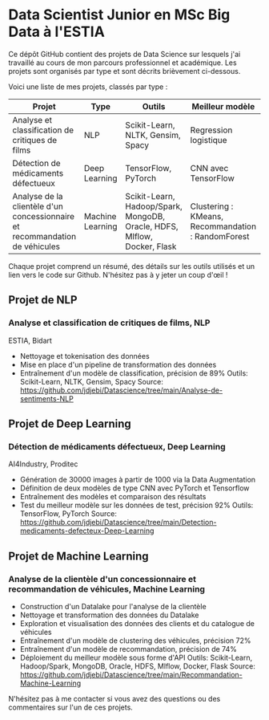 # Data Scientist Junior en MSc Big Data à l'ESTIA

Ce dépôt GitHub contient des projets de Data Science sur lesquels j'ai travaillé au cours de mon parcours professionnel et académique. Les projets sont organisés par type et sont décrits brièvement ci-dessous. 

Voici une liste de mes projets, classés par type :

| Projet | Type | Outils | Meilleur modèle | Précision |
| ------ | ---- | ------ | ---------------| --------- |
| Analyse et classification de critiques de films | NLP | Scikit-Learn, NLTK, Gensim, Spacy | Regression logistique | 89% |
| Détection de médicaments défectueux | Deep Learning | TensorFlow, PyTorch | CNN avec TensorFlow | 92% |
| Analyse de la clientèle d'un concessionnaire et recommandation de véhicules | Machine Learning | Scikit-Learn, Hadoop/Spark, MongoDB, Oracle, HDFS, Mlflow, Docker, Flask | Clustering : KMeans, Recommandation : RandomForest | Clustering : 72%, Recommandation : 74%  |

Chaque projet comprend un résumé, des détails sur les outils utilisés et un lien vers le code sur Github. N'hésitez pas à y jeter un coup d'œil !

## Projet de NLP

### Analyse et classification de critiques de films, NLP
ESTIA, Bidart
- Nettoyage et tokenisation des données
- Mise en place d'un pipeline de transformation des données
- Entraînement d'un modèle de classification, précision de 89%
Outils: Scikit-Learn, NLTK, Gensim, Spacy
Source: https://github.com/jdjebi/Datascience/tree/main/Analyse-de-sentiments-NLP

## Projet de Deep Learning

### Détection de médicaments défectueux, Deep Learning
AI4Industry, Proditec
- Génération de 30000 images à partir de 1000 via la Data Augmentation
- Définition de deux modèles de type CNN avec PyTorch et Tensorflow
- Entraînement des modèles et comparaison des résultats
- Test du meilleur modèle sur les données de test, précision 92%
Outils: TensorFlow, PyTorch
Source: https://github.com/jdjebi/Datascience/tree/main/Detection-medicaments-defecteux-Deep-Learning

## Projet de Machine Learning

### Analyse de la clientèle d'un concessionnaire et recommandation de véhicules, Machine Learning
- Construction d'un Datalake pour l'analyse de la clientèle
- Nettoyage et transformation des données du Datalake
- Exploration et visualisation des données des clients et du catalogue de véhicules
- Entraînement d'un modèle de clustering des véhicules, précision 72%
- Entraînement d'un modèle de recommandation, précision de 74%
- Déploiement du meilleur modèle sous forme d'API
Outils: Scikit-Learn, Hadoop/Spark, MongoDB, Oracle, HDFS, Mlflow, Docker, Flask
Source: https://github.com/jdjebi/Datascience/tree/main/Recommandation-Machine-Learning

N'hésitez pas à me contacter si vous avez des questions ou des commentaires sur l'un de ces projets. 
